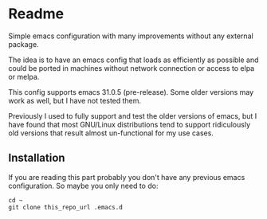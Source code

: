 Readme
======

Simple emacs configuration with many improvements without any external
package.

The idea is to have an emacs config that loads as efficiently as
possible and could be ported in machines without network connection or
access to elpa or melpa.

This config supports emacs 31.0.5 (pre-release). Some older versions
may work as well, but I have not tested them.

Previously I used to fully support and test the older versions of
emacs, but I have found that most GNU/Linux distributions tend to
support ridiculously old versions that result almost un-functional for
my use cases.

Installation
------------

If you are reading this part probably you don't have any previous
emacs configuration. So maybe you only need to do:

```
cd ~
git clone this_repo_url .emacs.d
```
